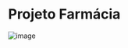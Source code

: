 # Projeto Farmácia

![image](https://user-images.githubusercontent.com/101665819/167068408-886c5f70-afc6-45d1-a931-4fbcf262b76c.png)
